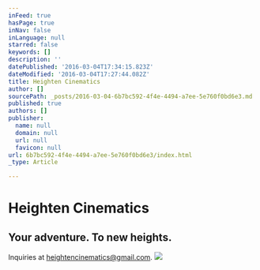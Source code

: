 ```yaml
---
inFeed: true
hasPage: true
inNav: false
inLanguage: null
starred: false
keywords: []
description: ''
datePublished: '2016-03-04T17:34:15.823Z'
dateModified: '2016-03-04T17:27:44.082Z'
title: Heighten Cinematics
author: []
sourcePath: _posts/2016-03-04-6b7bc592-4f4e-4494-a7ee-5e760f0bd6e3.md
published: true
authors: []
publisher:
  name: null
  domain: null
  url: null
  favicon: null
url: 6b7bc592-4f4e-4494-a7ee-5e760f0bd6e3/index.html
_type: Article

---
```

# Heighten Cinematics

## Your adventure. To new heights.

Inquiries at heightencinematics@gmail.com.
![](https://the-grid-user-content.s3-us-west-2.amazonaws.com/04e6ffdc-889a-4529-a564-7aa7072d3399.jpg)